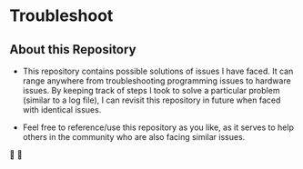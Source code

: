 # Troubleshoot

## About this Repository
- This repository contains possible solutions of issues I have faced. It can range anywhere from troubleshooting programming issues to hardware issues. 
By keeping track of steps I took to solve a particular problem (similar to a log file), I can revisit this repository in future when faced with identical issues. 

- Feel free to reference/use this repository as you like, as it serves to help others in the community who are also facing similar issues. 

:mushroom: :tophat:
